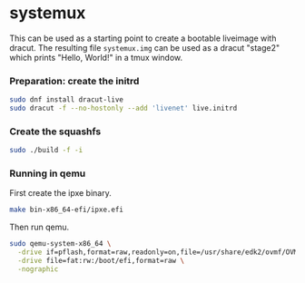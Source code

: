 # systemux

This can be used as a starting point to create a bootable liveimage with dracut.
The resulting file `systemux.img` can be used as a dracut "stage2" which prints "Hello, World!" in a tmux window.

### Preparation: create the initrd

```sh
sudo dnf install dracut-live
sudo dracut -f --no-hostonly --add 'livenet' live.initrd
```

### Create the squashfs

```sh
sudo ./build -f -i
```

### Running in qemu

First create the ipxe binary.

```sh
make bin-x86_64-efi/ipxe.efi
```

Then run qemu.

```sh
sudo qemu-system-x86_64 \
  -drive if=pflash,format=raw,readonly=on,file=/usr/share/edk2/ovmf/OVMF_CODE.fd \
  -drive file=fat:rw:/boot/efi,format=raw \
  -nographic
```
